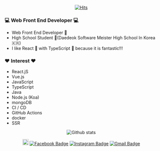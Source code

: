 <div align=center>

[![Hits](https://hits.seeyoufarm.com/api/count/incr/badge.svg?url=https://github.com/woochanleee)](https://hits.seeyoufarm.com)

</div>

### 💻 Web Front End Developer 💻

- Web Front End Developer 🤟
- High School Student 📗(Daedeok Software Meister High School In Korea 🇰🇷)
- I like React 🤭 with TypeScript 🥰 because it is fantastic!!!

### ❤️ Interest ❤️

- React.jS
- Vue.js
- JavaScript
- TypeScript
- Java
- Node.js (Koa)
- mongoDB
- CI / CD
- GitHub Actions
- docker
- SSR

<div align=center>
  
![Github stats](https://github-readme-stats.vercel.app/api?username=woochanleee&show_icons=true&include_all_commits=true&count_private=true)

<a href="https://velog.io/@_uchanlee" target="_blank"><img src="https://static.velog.io/favicon.ico" style="width: 20px;"/></a>
[![Facebook Badge](https://img.shields.io/badge/-Facebook-1877f2?style=flat-square&logo=facebook&logoColor=white&link=https://https://www.facebook.com/uchanlee.dev)](https://www.facebook.com/uchanlee.dev)
[![Instagram Badge](https://img.shields.io/badge/-Instagram-E4405F?style=flat-square&logo=instagram&logoColor=FFFFFF&link=https://www.instagram.com/woochan0219/)](https://www.instagram.com/woochan0219/)
[![Gmail Badge](https://img.shields.io/badge/-Gmail-d14836?style=flat-square&logo=Gmail&logoColor=white&link=mailto:uchanlee.dev@gmail.com)](mailto:uchanlee.dev@gmail.com)

</div>
